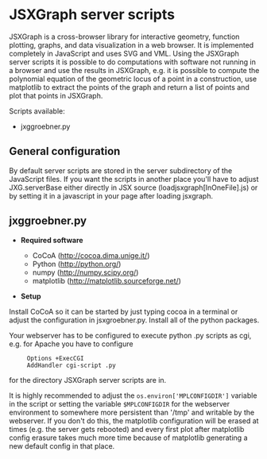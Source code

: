 # JSXGraph server scripts

JSXGraph is a cross-browser library for interactive geometry, function plotting,
graphs, and data visualization in a web browser. It is implemented completely in
JavaScript and uses SVG and VML.
Using the JSXGraph server scripts it is possible to do computations with software
not running in a browser and use the results in JSXGraph, e.g. it is possible to
compute the polynomial equation of the geometric locus of a point in a construction,
use matplotlib to extract the points of the graph and return a list of points and
plot that points in JSXGraph.

Scripts available:

- jxggroebner.py

## General configuration

By default server scripts are stored in the server subdirectory of the JavaScript
files. If you want the scripts in another place you'll have to adjust
JXG.serverBase
either directly in JSX source (loadjsxgraph[InOneFile].js) or by setting it in a
javascript in your page after loading jsxgraph.

## jxggroebner.py

- **Required software**

  - CoCoA (http://cocoa.dima.unige.it/)
  - Python (http://python.org/)
  - numpy (http://numpy.scipy.org/)
  - matplotlib (http://matplotlib.sourceforge.net/)

- **Setup**

Install CoCoA so it can be started by just typing cocoa in a terminal or adjust
the configuration in jsxgroebner.py. Install all of the python packages.

Your webserver has to be configured to execute python .py scripts as cgi, e.g.
for Apache you have to configure

         Options +ExecCGI
         AddHandler cgi-script .py

for the directory JSXGraph server scripts are in.

It is highly recommended to adjust the `os.environ['MPLCONFIGDIR']` variable in
the script or setting the variable `$MPLCONFIGDIR` for the webserver environment
to somewhere more persistent than '/tmp' and writable by the webserver. If you
don't do this, the matplotlib configuration will be erased at times (e.g. the
server gets rebooted) and every first plot after matplotlib config erasure
takes much more time because of matplotlib generating a new default config in
that place.
